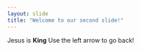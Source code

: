 ```yaml
---
layout: slide
title: "Welcome to our second slide!"
---
```

Jesus is **King**
Use the left arrow to go back!
